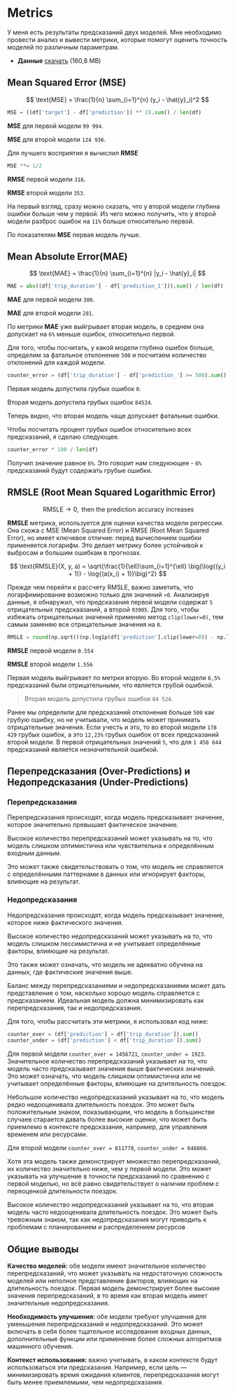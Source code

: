 # Metrics

У меня есть результаты предсказаний двух моделей. Мне необходимо провести анализ и вывести метрики, которые помогут оценить точность моделей по различным параметрам.

- **Данные** [скачать](https://vk.com/doc331385305_679774932?hash=GtkSZwXCBLJgZYWsSjZzihtuNpdARXd5lG95yeOJZic&dl=ZYf9PqWP7mPz8fJ74V1GcdpxxGffgVH6X7ZnfBBITTs&from_module=vkmsg_desktop[8779D3A6-0DBA-4DC7-9C58-67AC2A877A14.txt](https://github.com/user-attachments/files/17506103/8779D3A6-0DBA-4DC7-9C58-67AC2A877A14.txt)) (160,8 MB)

## Mean Squared Error (MSE)

$$
\text{MSE} = \frac{1}{n} \sum_{i=1}^{n} (y_i - \hat{y}_i)^2
$$

```python
MSE = ((df['target'] - df['prediction']) ** 2).sum() / len(df)
```

**MSE** для первой модели `99 994`.

**MSE** для второй модели `124 936`.

Для лучшего восприятия я вычислил **RMSE**
```python
MSE **= 1/2
```
**RMSE** первой модели `316`.

**RMSE** второй модели `353`.

На первый взгляд, сразу можно сказать, что у второй модели глубина ошибки больше чем у первой. Из чего можно получить, что у второй модели разброс ошибок на  `11%` больше относительно первой.

По показателям **MSE** первая модель лучше.

## Mean Absolute Error(MAE)

$$
\text{MAE} = \frac{1}{n} \sum_{i=1}^{n} |y_i - \hat{y}_i|
$$

```python
MAE = abs((df['trip_duration'] - df['prediction_1'])).sum() / len(df)
```

**MAE** для первой модели `300`.

**MAE** для второй модели `281`.

По метрики **MAE** уже выйгрывает вторая модель, в среднем она допускает на `6%` меньше ошибок, относительно первой. 

Для того, чтобы посчитать, у какой модели глубина ошибок больше, определим за фатальное отклонение `500` и посчитаем количество отклонений для каждой модели.

```python
counter_error = (df['trip_duration'] - df['prediction_'] >= 500).sum()  
```
Первая модель допустила грубых ошибок `0`.

Вторая модель допустила грубых ошибок `84524`.

Теперь видно, что вторая модель чаще допускает фатальные ошибки. 

Чтобы посчитать процент грубых ошибок относительно всех предсказаний, я сделаю следующее.

```python
counter_error * 100 / len(df)
```

Получил значение равное `6%`. Это говорит нам следуюющее - `6%` предсказаний будут содержать грубые ошибки.

## RMSLE (Root Mean Squared Logarithmic Error)

$$
\ \text{RMSLE} \to 0, \text{ then the prediction accuracy increases }
$$

**RMSLE**  метрика, используется для оценки качества модели регрессии. Она схожа с MSE (Mean Squared Error) и RMSE (Root Mean Squared Error), но имеет ключевое отличие: перед вычислением ошибки применяется логарифм. Это делает метрику более устойчивой к выбросам и большим ошибкам в прогнозах.


$$
\text{RMSLE}(X, y, a) = \sqrt{\frac{1}{\ell}\sum_{i=1}^{\ell} \big(\log{(y_i + 1)} - \log{(a(x_i) + 1)}\big)^2}
$$

Прежде чем перейти к рассчету RMSLE, важно заметить, что логарфимирование возможно только для значений `>0`. Анализируя данные, я обнаружил, что предсказания первой 
модели содержат `5` отрицательных предскаазаний, а второй `93905`. Для того, чтобы избежать отрицательных значений применяю метод `clip(lower=0)`, тем самым заменяю все отрицательные значения на `0`. 

```python
RMSLE = round(np.sqrt(((np.log1p(df['prediction'].clip(lower=0)) - np.log1p(df['trip_duration'].clip(lower=0))) ** 2).sum() / len(df)), 3)
```

**RMSLE** первой модели `0.554`

**RMSLE** второй модели `1.556`

Первая модель выйгрывает по метрки вторую. Во второй модели `6,5%` предсказаний были отрицательными, что является грубой ошибкой. 

> Вторая модель допустила грубых ошибок `84 524`.

Ранее мы определили для предсказаний отклонения больше `500` как грубую ошибку, но не учитывали, что модель может принимать отрицательные значения. Если учесть и это, то во второй модели `178 429` грубых ошибок, а это `12,23%` грубых ошибок от всех предсказаний второй модели. В первой отрицательных значений `5`, что для `1 458 644` предсказаний является незначительной ошибкой.


## Перепредсказания (Over-Predictions) и  Недопредсказания (Under-Predictions)

### Перепредсказания

Перепредсказания происходят, когда модель предсказывает значение, которое значительно превышает фактическое значение.

Высокое количество перепредсказаний может указывать на то, что модель слишком оптимистична или чувствительна к определённым входным данным.

Это может также свидетельствовать о том, что модель не справляется с определёнными паттернами в данных или игнорирует факторы, влияющие на результат.

### Недопредсказания

Недопредсказания происходят, когда модель предсказывает значение, которое ниже фактического значения.

Высокое количество недопредсказаний может указывать на то, что модель слишком пессимистична и не учитывает определённые факторы, влияющие на результат.

Это также может означать, что модель не адекватно обучена на данных, где фактические значения выше.


Баланс между перепредсказаниями и недопредсказаниями может дать представление о том, насколько хорошо модель справляется с предсказанием. Идеальная модель должна минимизировать как перепредсказания, так и недопредсказания.

Для того, чтобы рассчитать эти метрики, я использовал код ниже:

```python
counter_over = (df['prediction'] > df['trip_duration']).sum()
counter_under = (df['prediction'] < df['trip_duration']).sum()
```

Для первой модели `counter_over = 1456721`, `counter_under = 1923`. 
Значительное количество перепредсказаний указывает на то, что модель часто предсказывает значения выше фактических значений. Это может означать, что модель слишком оптимистична или не учитывает определённые факторы, влияющие на длительность поездок.

Небольшое количество недопредсказаний указывает на то, что модель редко недооценивала длительность поездок. Это может быть положительным знаком, показывающим, что модель в большинстве случаев старается давать более высокие оценки, что может быть приемлемо в контексте предсказания, например, для управления временем или ресурсами.


Для второй модели `counter_over = 811778`, `counter_under = 646866`. 

Хотя эта модель также демонстрирует множество перепредсказаний, их количество значительно ниже, чем у первой модели. Это может указывать на улучшение в точности предсказаний по сравнению с первой моделью, но всё равно свидетельствует о наличии проблем с переоценкой длительности поездок.

Высокое количество недопредсказаний указывает на то, что вторая модель часто недооценивала длительность поездок. Это может быть тревожным знаком, так как недопредсказания могут приводить к проблемам с планированием и распределением ресурсов

## Общие выводы

**Качество моделей:** обе модели имеют значительное количество перепредсказаний, что может указывать на недостаточную сложность моделей или неполное представление факторов, влияющих на длительность поездок. Первая модель демонстрирует более высокие значения перепредсказаний, в то время как вторая модель имеет значительные недопредсказания.

**Необходимость улучшения:** обе модели требуют улучшения для уменьшения перепредсказаний и недопредсказаний. Это может включать в себя более тщательное исследование входных данных, дополнительные функции или применение более сложных алгоритмов машинного обучения.

**Контекст использования:** важно учитывать, в каком контексте будут использоваться эти предсказания. Например, если цель — минимизировать время ожидания клиентов, перепредсказания могут быть менее приемлемыми, чем недопредсказания.






